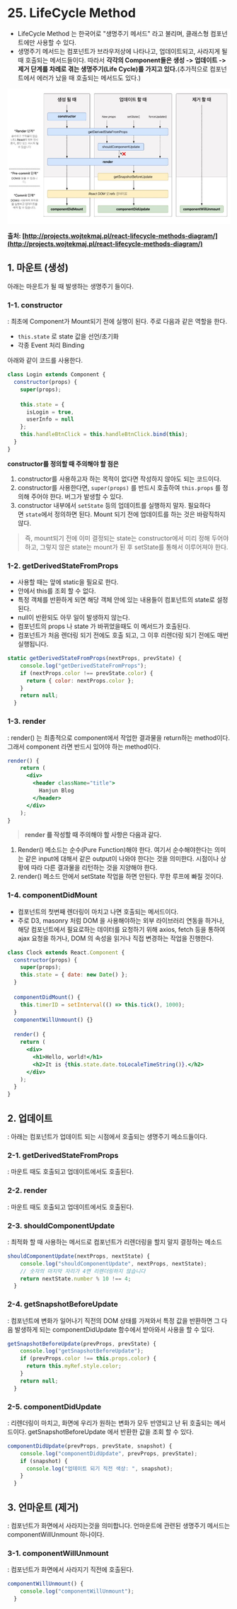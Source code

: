 # 25. LifeCycle Method

- LifeCycle Method 는 한국어로 "생명주기 메서드" 라고 불리며, 클래스형 컴포넌트에만 사용할 수 있다.
- 생명주기 메서드는 컴포넌트가 브라우저상에 나타나고, 업데이트되고, 사라지게 될 때 호출되는 메서드들이다. 따라서 **각각의 Component들은 생성 -> 업데이트 -> 제거 단계를 차례로 겪는 생명주기(Life Cycle)를 가지고 있다.**(추가적으로 컴포넌트에서 에러가 났을 때 호출되는 메서드도 있다.)

![LifeCycle Method img](./resources/images/LifeCycle_Method.jpg)

**출처: [http://projects.wojtekmaj.pl/react-lifecycle-methods-diagram/](http://projects.wojtekmaj.pl/react-lifecycle-methods-diagram/)**

## 1. 마운트 (생성)

아래는 마운트가 될 때 발생하는 생명주기 들이다.

### 1-1. constructor

: 최초에 Component가 Mount되기 전에 실행이 된다. 주로 다음과 같은 역할을 한다.

- `this.state` 로 state 값을 선언/초기화
- 각종 Event 처리 Binding

아래와 같이 코드를 사용한다.

```jsx
class Login extends Component {
  constructor(props) {
    super(props);

    this.state = {
      isLogin = true,
      userInfo = null
    };
    this.handleBtnClick = this.handleBtnClick.bind(this);
  }
}
```

**constructor를 정의할 때 주의해야 할 점은**

1. constructor를 사용하고자 하는 목적이 없다면 작성하지 않아도 되는 코드이다.
2. constructor를 사용한다면, `super(props)` 를 반드시 호출하여 `this.props` 를 정의해 주어야 한다. 버그가 발생할 수 있다.
3. constructor 내부에서 `setState` 등의 업데이트를 실행하지 말자. 필요하다면 `state`에서 정의하면 된다. Mount 되기 전에 업데이트를 하는 것은 바람직하지 않다.

> 즉, mount되기 전에 이미 결정되는 state는 constructor에서 미리 정해 두어야 하고, 그렇지 않은 state는 mount가 된 후 setState를 통해서 이루어져야 한다.

### 1-2. getDerivedStateFromProps

- 사용할 때는 앞에 static을 필요로 한다.
- 안에서 this를 조회 할 수 없다.
- 특정 객체를 반환하게 되면 해당 객체 안에 있는 내용들이 컴포넌트의 state로 설정된다.
- null이 반환되도 아무 일이 발생하지 않는다.
- 컴포넌트의 props 나 state 가 바뀌었을때도 이 메서드가 호출된다.
- 컴포넌트가 처음 렌더링 되기 전에도 호출 되고, 그 이후 리렌더링 되기 전에도 매번 실행됩니다.

```jsx
static getDerivedStateFromProps(nextProps, prevState) {
    console.log("getDerivedStateFromProps");
    if (nextProps.color !== prevState.color) {
      return { color: nextProps.color };
    }
    return null;
  }
```

### 1-3. render

: render() 는 최종적으로 component에서 작업한 결과물을 return하는 method이다. 그래서 component 라면 반드시 있어야 하는 method이다.

```jsx
render() {
	return (
      <div>
        <header className="title">
          Hanjun Blog
        </header>
      </div>
	);
}
```

> **render 를 작성할 때 주의해야 할 사항은 다음과 같다.**

1. Render() 메소드는 순수(Pure Function)해야 한다. 여기서 순수해야한다는 의미는 같은 input에 대해서 같은 output이 나와야 한다는 것을 의미한다. 시점이나 상황에 따라 다른 결과물을 리턴하는 것을 지양해야 한다.
2. render() 메소드 안에서 setState 작업을 하면 안된다. 무한 루프에 빠질 것이다.

### 1-4. componentDidMount

- 컴포넌트의 첫번째 렌더링이 마치고 나면 호출되는 메서드이다.
- 주로 D3, masonry 처럼 DOM 을 사용해야하는 외부 라이브러리 연동을 하거나, 해당 컴포넌트에서 필요로하는 데이터를 요청하기 위해 axios, fetch 등을 통하여 ajax 요청을 하거나, DOM 의 속성을 읽거나 직접 변경하는 작업을 진행한다.

```jsx
class Clock extends React.Component {
  constructor(props) {
    super(props);
    this.state = { date: new Date() };
  }

  componentDidMount() {
    this.timerID = setInterval(() => this.tick(), 1000);
  }
  componentWillUnmount() {}

  render() {
    return (
      <div>
        <h1>Hello, world!</h1>
        <h2>It is {this.state.date.toLocaleTimeString()}.</h2>
      </div>
    );
  }
}
```

## 2. 업데이트

: 아래는 컴포넌트가 업데이트 되는 시점에서 호출되는 생명주기 메소드들이다.

### 2-1. getDerivedStateFromProps

: 마운트 때도 호출되고 업데이트에서도 호출된다.

### 2-2. render

: 마운트 때도 호출되고 업데이트에서도 호출된다.

### 2-3. shouldComponentUpdate

: 최적화 할 때 사용하는 메서드로 컴포넌트가 리렌더링을 할지 말지 결정하는 메소드

```jsx
shouldComponentUpdate(nextProps, nextState) {
    console.log("shouldComponentUpdate", nextProps, nextState);
    // 숫자의 마지막 자리가 4면 리렌더링하지 않습니다
    return nextState.number % 10 !== 4;
  }
```

### 2-4. getSnapshotBeforeUpdate

: 컴포넌트에 변화가 일어나기 직전의 DOM 상태를 가져와서 특정 값을 반환하면 그 다음 발생하게 되는 componentDidUpdate 함수에서 받아와서 사용을 할 수 있다.

```jsx
getSnapshotBeforeUpdate(prevProps, prevState) {
    console.log("getSnapshotBeforeUpdate");
    if (prevProps.color !== this.props.color) {
      return this.myRef.style.color;
    }
    return null;
  }
```

### 2-5. componentDidUpdate

: 리렌더링이 마치고, 화면에 우리가 원하는 변화가 모두 반영되고 난 뒤 호출되는 메서드이다. getSnapshotBeforeUpdate 에서 반환한 값을 조회 할 수 있다.

```jsx
componentDidUpdate(prevProps, prevState, snapshot) {
    console.log("componentDidUpdate", prevProps, prevState);
    if (snapshot) {
      console.log("업데이트 되기 직전 색상: ", snapshot);
    }
  }
```

## 3. 언마운트 (제거)

: 컴포넌트가 화면에서 사라지는것을 의미합니다. 언마운트에 관련된 생명주기 메서드는 componentWillUnmount 하나이다.

### 3-1. componentWillUnmount

: 컴포넌트가 화면에서 사라지기 직전에 호출된다.

```jsx
componentWillUnmount() {
    console.log("componentWillUnmount");
  }
```
